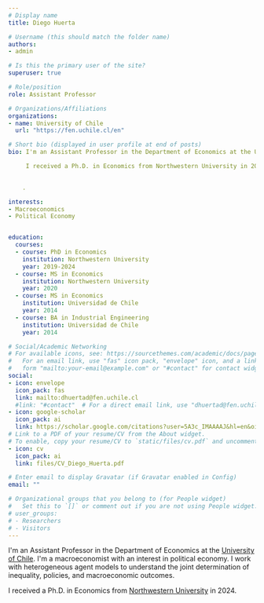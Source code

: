 ```yaml
---
# Display name
title: Diego Huerta

# Username (this should match the folder name)
authors:
- admin

# Is this the primary user of the site?
superuser: true

# Role/position
role: Assistant Professor

# Organizations/Affiliations
organizations:
- name: University of Chile
  url: "https://fen.uchile.cl/en"

# Short bio (displayed in user profile at end of posts)
bio: I'm an Assistant Professor in the Department of Economics at the University of Chile. I'm a macroeconomist with an interest in political economy. I work with heterogeneous agent models to understand the joint determination of inequality, policies, and macroeconomic outcomes.

     I received a Ph.D. in Economics from Northwestern University in 2024.
 

    .

interests:
- Macroeconomics
- Political Economy


education:
  courses:
  - course: PhD in Economics
    institution: Northwestern University
    year: 2019-2024
  - course: MS in Economics
    institution: Northwestern University
    year: 2020
  - course: MS in Economics
    institution: Universidad de Chile
    year: 2014
  - course: BA in Industrial Engineering
    institution: Universidad de Chile
    year: 2014

# Social/Academic Networking
# For available icons, see: https://sourcethemes.com/academic/docs/page-builder/#icons
#   For an email link, use "fas" icon pack, "envelope" icon, and a link in the
#   form "mailto:your-email@example.com" or "#contact" for contact widget.
social:
- icon: envelope
  icon_pack: fas
  link: mailto:dhuertad@fen.uchile.cl
  #link: "#contact"  # For a direct email link, use "dhuertad@fen.uchile.cl".
- icon: google-scholar
  icon_pack: ai
  link: https://scholar.google.com/citations?user=5A3c_IMAAAAJ&hl=en&oi=ao
# Link to a PDF of your resume/CV from the About widget.
# To enable, copy your resume/CV to `static/files/cv.pdf` and uncomment the lines below.
- icon: cv
  icon_pack: ai
  link: files/CV_Diego_Huerta.pdf

# Enter email to display Gravatar (if Gravatar enabled in Config)
email: ""

# Organizational groups that you belong to (for People widget)
#   Set this to `[]` or comment out if you are not using People widget.
# user_groups:
# - Researchers
# - Visitors
---
```


I'm an Assistant Professor in the Department of Economics at the  <a href="https://fen.uchile.cl/en"> University of Chile</a>. I'm a macroeconomist with an interest in political economy. I work with heterogeneous agent models to understand the joint determination of inequality, policies, and macroeconomic outcomes.

I received a Ph.D. in Economics from <a href="https://www.economics.northwestern.edu/"> Northwestern University</a> in 2024. 

 


